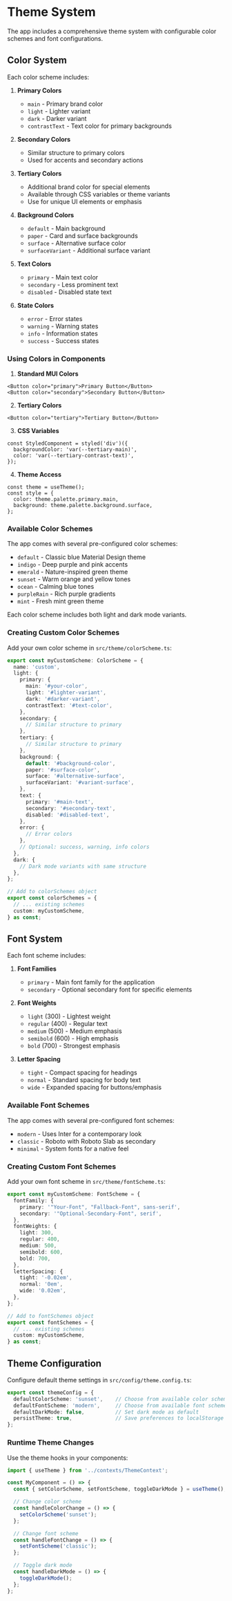 # Theme System

The app includes a comprehensive theme system with configurable color schemes and font configurations.

## Color System

Each color scheme includes:

1. **Primary Colors**
   - `main` - Primary brand color
   - `light` - Lighter variant
   - `dark` - Darker variant
   - `contrastText` - Text color for primary backgrounds

2. **Secondary Colors**
   - Similar structure to primary colors
   - Used for accents and secondary actions

3. **Tertiary Colors**
   - Additional brand color for special elements
   - Available through CSS variables or theme variants
   - Use for unique UI elements or emphasis

4. **Background Colors**
   - `default` - Main background
   - `paper` - Card and surface backgrounds
   - `surface` - Alternative surface color
   - `surfaceVariant` - Additional surface variant

5. **Text Colors**
   - `primary` - Main text color
   - `secondary` - Less prominent text
   - `disabled` - Disabled state text

6. **State Colors**
   - `error` - Error states
   - `warning` - Warning states
   - `info` - Information states
   - `success` - Success states

### Using Colors in Components

1. **Standard MUI Colors**
```tsx
<Button color="primary">Primary Button</Button>
<Button color="secondary">Secondary Button</Button>
```

2. **Tertiary Colors**
```tsx
<Button color="tertiary">Tertiary Button</Button>
```

3. **CSS Variables**
```tsx
const StyledComponent = styled('div')({
  backgroundColor: 'var(--tertiary-main)',
  color: 'var(--tertiary-contrast-text)',
});
```

4. **Theme Access**
```tsx
const theme = useTheme();
const style = {
  color: theme.palette.primary.main,
  background: theme.palette.background.surface,
};
```

### Available Color Schemes

The app comes with several pre-configured color schemes:

- `default` - Classic blue Material Design theme
- `indigo` - Deep purple and pink accents
- `emerald` - Nature-inspired green theme
- `sunset` - Warm orange and yellow tones
- `ocean` - Calming blue tones
- `purpleRain` - Rich purple gradients
- `mint` - Fresh mint green theme

Each color scheme includes both light and dark mode variants.

### Creating Custom Color Schemes

Add your own color scheme in `src/theme/colorScheme.ts`:

```typescript
export const myCustomScheme: ColorScheme = {
  name: 'custom',
  light: {
    primary: {
      main: '#your-color',
      light: '#lighter-variant',
      dark: '#darker-variant',
      contrastText: '#text-color',
    },
    secondary: {
      // Similar structure to primary
    },
    tertiary: {
      // Similar structure to primary
    },
    background: {
      default: '#background-color',
      paper: '#surface-color',
      surface: '#alternative-surface',
      surfaceVariant: '#variant-surface',
    },
    text: {
      primary: '#main-text',
      secondary: '#secondary-text',
      disabled: '#disabled-text',
    },
    error: {
      // Error colors
    },
    // Optional: success, warning, info colors
  },
  dark: {
    // Dark mode variants with same structure
  },
};

// Add to colorSchemes object
export const colorSchemes = {
  // ... existing schemes
  custom: myCustomScheme,
} as const;
```

## Font System

Each font scheme includes:

1. **Font Families**
   - `primary` - Main font family for the application
   - `secondary` - Optional secondary font for specific elements

2. **Font Weights**
   - `light` (300) - Lightest weight
   - `regular` (400) - Regular text
   - `medium` (500) - Medium emphasis
   - `semibold` (600) - High emphasis
   - `bold` (700) - Strongest emphasis

3. **Letter Spacing**
   - `tight` - Compact spacing for headings
   - `normal` - Standard spacing for body text
   - `wide` - Expanded spacing for buttons/emphasis

### Available Font Schemes

The app comes with several pre-configured font schemes:

- `modern` - Uses Inter for a contemporary look
- `classic` - Roboto with Roboto Slab as secondary
- `minimal` - System fonts for a native feel

### Creating Custom Font Schemes

Add your own font scheme in `src/theme/fontScheme.ts`:

```typescript
export const myCustomScheme: FontScheme = {
  fontFamily: {
    primary: '"Your-Font", "Fallback-Font", sans-serif',
    secondary: '"Optional-Secondary-Font", serif',
  },
  fontWeights: {
    light: 300,
    regular: 400,
    medium: 500,
    semibold: 600,
    bold: 700,
  },
  letterSpacing: {
    tight: '-0.02em',
    normal: '0em',
    wide: '0.02em',
  },
};

// Add to fontSchemes object
export const fontSchemes = {
  // ... existing schemes
  custom: myCustomScheme,
} as const;
```

## Theme Configuration

Configure default theme settings in `src/config/theme.config.ts`:

```typescript
export const themeConfig = {
  defaultColorScheme: 'sunset',    // Choose from available color schemes
  defaultFontScheme: 'modern',     // Choose from available font schemes
  defaultDarkMode: false,          // Set dark mode as default
  persistTheme: true,              // Save preferences to localStorage
};
```

### Runtime Theme Changes

Use the theme hooks in your components:

```typescript
import { useTheme } from '../contexts/ThemeContext';

const MyComponent = () => {
  const { setColorScheme, setFontScheme, toggleDarkMode } = useTheme();

  // Change color scheme
  const handleColorChange = () => {
    setColorScheme('sunset');
  };

  // Change font scheme
  const handleFontChange = () => {
    setFontScheme('classic');
  };

  // Toggle dark mode
  const handleDarkMode = () => {
    toggleDarkMode();
  };
};
``` 